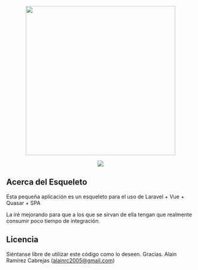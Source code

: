 <p align="center"><img src="https://res.cloudinary.com/dtfbvvkyp/image/upload/v1566331377/laravel-logolockup-cmyk-red.svg" width="400"></p>
<p align="center"><img src="https://cdn.quasar.dev/logo/svg/quasar-logo-full-inline.svg"/></p>

## Acerca del Esqueleto

Esta pequeña aplicación es un esqueleto para el uso de Laravel + Vue + Quasar + SPA

La iré mejorando para que a los que se sirvan de ella tengan que realmente consumir poco tiempo de integración.

## Licencia

Siéntanse libre de utilizar este código como lo deseen. Gracias.
Alain Ramírez Cabrejas (alainrc2005@gmail.com)
